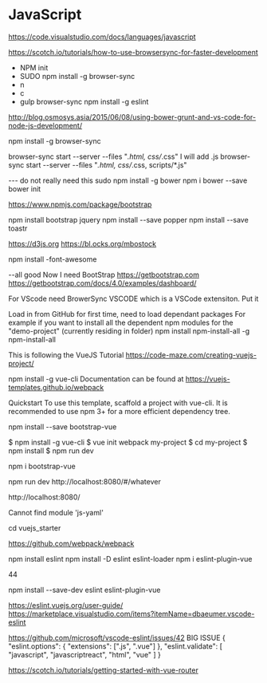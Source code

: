 # JavaScript




https://code.visualstudio.com/docs/languages/javascript  



https://scotch.io/tutorials/how-to-use-browsersync-for-faster-development

 -  NPM init 
 -  SUDO npm install -g browser-sync
 - n
 - c
 - gulp browser-sync
npm install -g eslint

http://blog.osmosys.asia/2015/06/08/using-bower-grunt-and-vs-code-for-node-js-development/

npm install -g browser-sync

browser-sync start --server --files "*.html, css/*.css"
I will add .js
browser-sync start --server --files "*.html, css/*.css, scripts/*.js"

--- do not really need this
sudo npm install -g bower
npm i bower --save 
bower init 

https://www.npmjs.com/package/bootstrap

npm install bootstrap
jquery
npm install --save popper
npm install --save toastr


https://d3js.org
https://bl.ocks.org/mbostock 

npm install -font-awesome

--all good
Now I need BootStrap
https://getbootstrap.com
https://getbootstrap.com/docs/4.0/examples/dashboard/


For VScode need
BrowerSync VSCODE which is a VSCode extensiton.  Put it 


Load in from GitHub for first time, need to load dependant packages
For example if you want to install all the dependent npm modules for the "demo-project" (currently residing in folder)
npm install npm-install-all -g
npm-install-all



This is following the VueJS Tutorial
https://code-maze.com/creating-vuejs-project/

npm install -g vue-cli
Documentation can be found at https://vuejs-templates.github.io/webpack

Quickstart
To use this template, scaffold a project with vue-cli. It is recommended to use npm 3+ for a more efficient dependency tree.

npm install --save bootstrap-vue 

$ npm install -g vue-cli
$ vue init webpack my-project
$ cd my-project
$ npm install
$ npm run dev


npm i bootstrap-vue

npm run dev
http://localhost:8080/#/whatever

http://localhost:8080/


 Cannot find module 'js-yaml'

 cd vuejs_starter

https://github.com/webpack/webpack


 npm install eslint
 npm install -D eslint eslint-loader
 npm i eslint-plugin-vue

 44
 

 npm install --save-dev eslint eslint-plugin-vue

 https://eslint.vuejs.org/user-guide/
 https://marketplace.visualstudio.com/items?itemName=dbaeumer.vscode-eslint


https://github.com/microsoft/vscode-eslint/issues/42
 BIG ISSUE
 {
    "eslint.options": {
        "extensions": [".js", ".vue"]
    },
    "eslint.validate": [
        "javascript",
        "javascriptreact",
        "html",
        "vue"
    ]
}

https://scotch.io/tutorials/getting-started-with-vue-router
